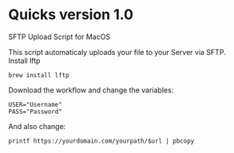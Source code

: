 # Quicks version 1.0
SFTP Upload Script for MacOS

This script automaticaly uploads your file to your Server via SFTP.  
Install lftp  
```
brew install lftp
```
Download the workflow and change the variables:
```HOST="XXX.XXX.XXX.XXX"
USER="Username"
PASS="Password"
```
  And also change: 
```
printf https://yourdomain.com/yourpath/$url | pbcopy
```
